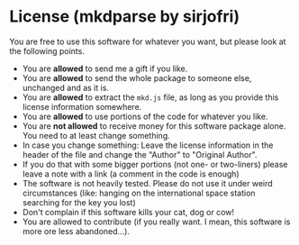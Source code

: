 # License (mkdparse by sirjofri)

You are free to use this software for whatever you want, but please look at the following points.

- You are **allowed** to send me a gift if you like.
- You are **allowed** to send the whole package to someone else, unchanged and as it is.
- You are **allowed** to extract the `mkd.js` file, as long as you provide this license information somewhere.
- You are **allowed** to use portions of the code for whatever you like.
- You are **not allowed** to receive money for this software package alone. You need to at least change something.
- In case you change something: Leave the license information in the header of the file and change the "Author" to "Original Author".
- If you do that with some bigger portions (not one- or two-liners) please leave a note with a link (a comment in the code is enough)
- The software is not heavily tested. Please do not use it under weird circumstances (like: hanging on the international space station searching for the key you lost)
- Don't complain if this software kills your cat, dog or cow!
- You are allowed to contribute (if you really want. I mean, this software is more ore less abandoned...).

